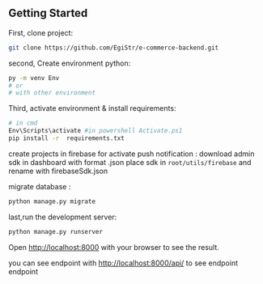 ## Getting Started

First, clone project:

```bash
git clone https://github.com/EgiStr/e-commerce-backend.git

```

second, Create environment python:

```bash
py -m venv Env
# or
# with other environment 
```

Third, activate environment & install requirements:


```bash
# in cmd 
Env\Scripts\activate #in powershell Activate.ps1
pip install -r  requirements.txt

```

create projects in firebase for activate push notification :
  download admin sdk in dashboard with format .json
place sdk in `root/utils/firebase`
and rename with firebaseSdk.json

migrate database :
```bash
python manage.py migrate
```

last,run the development server:

```bash
python manage.py runserver
``` 

Open [http://localhost:8000](http://localhost:8000) with your browser to see the result.

you can see endpoint with [http://localhost:8000/api/](http://localhost:8000/api/) to see endpoint endpoint 